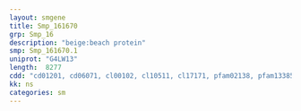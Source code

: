 ```yaml
---
layout: smgene
title: Smp_161670
grp: Smp_16
description: "beige:beach protein"
smp: Smp_161670.1
uniprot: "G4LW13"
length:  8277
cdd: "cd01201, cd06071, cl00102, cl10511, cl17171, pfam02138, pfam13385, pfam14844, smart01026"
kk: ns
categories: sm
---
```

